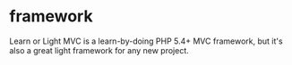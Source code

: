 framework
=========

Learn or Light MVC is a learn-by-doing PHP 5.4+ MVC framework, but it's also a great light framework for any new project.